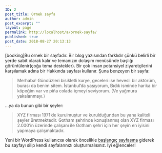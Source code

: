 ```yaml
---
ID: 2
post_title: Örnek sayfa
author: admin
post_excerpt: ""
layout: page
permalink: http://localhost/a/ornek-sayfa/
published: true
post_date: 2018-08-27 20:13:13
---
```

[booking]Bu örnek bir sayfadır. Bir blog yazısından farklıdır çünkü belirli bir yerde sabit olarak kalır ve temanızın dolaşım menüsünde başlığı görüntülenir(çoğu tema destekler). Bir çok insan potansiyel ziyaretçilerini karşılamak adına bir Hakkında sayfası kullanır. Şuna benzeyen bir sayfa:

<blockquote>Merhaba! Gündüzleri bisikletli kurye, geceleri ise hevesli bir aktörüm, burası da benim sitem. İstanbul&#8217;da yaşıyorum, Bıdık isminde harika bir köpeğim var ve pi&#241;a colada içmeyi seviyorum. (Ve yağmura yakalanmayı.)</blockquote>

...ya da bunun gibi bir şeyler:

<blockquote>XYZ firması 1971&#8217;de kurulmuştur ve kurulduğundan bu yana kaliteli şeyler üretmektedir. Gotham şehrinde konuşlanmış olan XYZ firması 2.000&#8217;in üzerinde çalışanı ile Gotham şehri için her şeyin en iyisini yapmaya çalışmaktadır.</blockquote>

Yeni bir WordPress kullanıcısı olarak öncelikle <a href="http://localhost/a/wp-admin/">başlangıç sayfasına</a> giderek bu sayfayı silip kendi sayfalarınızı oluşturmalısınız. İyi eğlenceler!